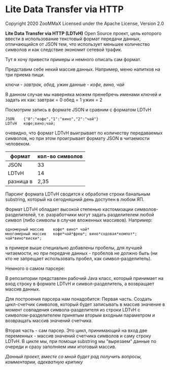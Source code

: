 # Lite Data Transfer via HTTP

Copyright 2020 ZooMMaX
Licensed under the Apache License, Version 2.0

**Lite Data Transfer via HTTP (LDTvH)**
Open Source проект, цель которого ввести в использование текстовый формат передачи данных, отличающийся от JSON тем, что использует меньшее количество символов и как следствие экономит сетевой трафик.

Тут я хочу привести примеры и немного описать сам формат.

Представим себе некий массив данных.
Например, меню напитков на три приема пищи.

ключи - *завтрак, обед, ужин*
данные - *кофе, вино, чай*

В данном случае мы наверняка можем пренебречь именами ключей и задать их как:
завтрак = 0
обед = 1
ужин = 2

Посмотрим запись в формате JSON и сравним с форматом LDTvH

    JSON    {"0":"кофе","1":"вино","2":"чай"}
    LDTvH   кофе;вино;чай;

очевидно, что формат LDTvH выигрывает по количеству передаваемых символов, но при этом проигрывает формату JSON в читаемости человеком.

|формат|кол-во символов|
|--|--|
|JSON|33|
|LDTvH|14|
|разница в|2,35|

Парсинг формата LDTvH сводится к обработке строки банальным substring, который на сегодняшний день доступен в любом ЯП.

Формат LDTvH обладает высокой степенью кастомизации символов-разделителей, т.е. разработчики могут задать разделителем любой символ (либо символы в случае вложенных массивов).
Например:

    одномерный массив    кофе* вино* чай*
    многомерный массив   кофе*чай*фреш*; вино*содовая*компот*; чай*вино*виски*;
в примере выше специально добавлены пробелы, для лучшей читаемости, но при передаче данных - пробелов не должно быть (ни кто не запрещает использовать пробел, как символ-разделитель).

Немного о самом парсере:

В репозитории представлен рабочий Java класс, который принимает на вход строку в формате LDTvH и символ-разделитель, а возвращает массив данных.

Для построения парсера нам понадобится:
Первая часть.
Создать цикл-счетчик символов, который будет записывать в массив значение в момент совпадения символа-разделителя из строки LDTvH с символом-разделителем принятым вторым входным параметром и возвращать массив значений счетчика.

Вторая часть - сам парсер.
Это цикл, принимающий на вход две переменных - массив значений счетчика символов и саму строку LDTvH. В цикле мы, при помощи substring мы "вырезаем" данные по очереди и сразу заполняем ими итоговый массив.

*Данный проект, вместе со мной будет рад получить вопросы, комментарии, адекватную критику*
